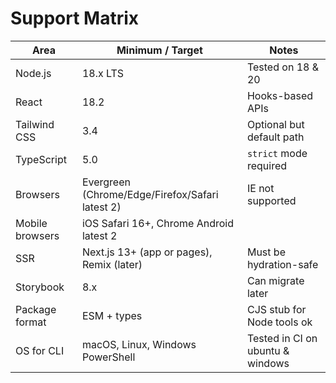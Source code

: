 # Support Matrix

| Area            | Minimum / Target | Notes |
|-----------------|------------------|-------|
| Node.js         | 18.x LTS         | Tested on 18 & 20 |
| React           | 18.2             | Hooks-based APIs |
| Tailwind CSS    | 3.4              | Optional but default path |
| TypeScript      | 5.0              | `strict` mode required |
| Browsers        | Evergreen (Chrome/Edge/Firefox/Safari latest 2) | IE not supported |
| Mobile browsers | iOS Safari 16+, Chrome Android latest 2         | |
| SSR             | Next.js 13+ (app or pages), Remix (later)       | Must be hydration-safe |
| Storybook       | 8.x              | Can migrate later |
| Package format  | ESM + types      | CJS stub for Node tools ok |
| OS for CLI      | macOS, Linux, Windows PowerShell                | Tested in CI on ubuntu & windows |
